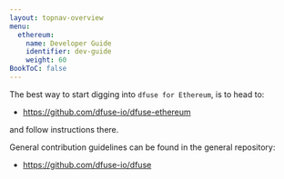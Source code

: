 ```yaml
---
layout: topnav-overview
menu:
  ethereum:
    name: Developer Guide
    identifier: dev-guide
    weight: 60
BookToC: false
---
```


The best way to start digging into `dfuse for Ethereum`, is to head to:

* https://github.com/dfuse-io/dfuse-ethereum

and follow instructions there.

General contribution guidelines can be found in the general repository:

* https://github.com/dfuse-io/dfuse

